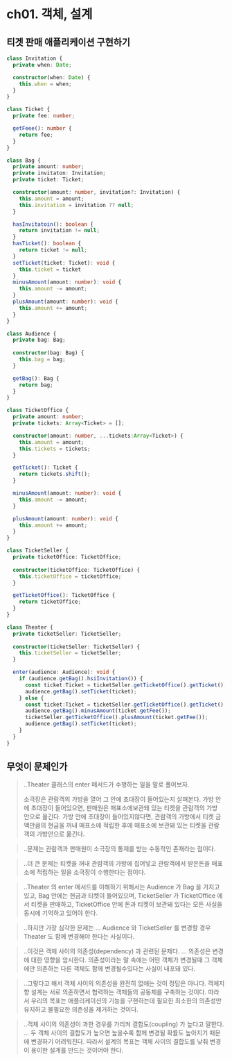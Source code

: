 # ch01. 객체, 설계

## 티겟 판매 애플리케이션 구현하기

```typescript
class Invitation {
  private when: Date;

  constructor(when: Date) {
    this.when = when;
  }
}
```
```typescript
class Ticket {
  private fee: number;

  getFeee(): number {
    return fee;
  }
}
```
```typescript
class Bag {
  private amount: number;
  private invitaton: Invitation;
  private ticket: Ticket;

  constructor(amount: number, invitation?: Invitation) {
    this.amount = amount;
    this.invitation = invitation ?? null;
  }

  hasInvitatoin(): boolean {
    return invitation != null;
  }
  hasTicket(): boolean {
    return ticket != null;
  }
  setTicket(ticket: Ticket): void {
    this.ticket = ticket
  }
  minusAmount(amount: number): void {
    this.amount -= amount;
  }
  plusAmount(amount: number): void {
    this.amount += amount;
  }
}
```
```typescript
class Audience {
  private bag: Bag;
  
  constructor(bag: Bag) {
    this.bag = bag;
  }

  getBag(): Bag {
    return bag;
  }
}
```
```typescript
class TicketOffice {
  private amount: number;
  private tickets: Array<Ticket> = [];

  constructor(amount: number, ...tickets:Array<Ticket>) {
    this.amount = amount;
    this.tickets = tickets;
  }

  getTicket(): Ticket {
    return tickets.shift();
  }

  minusAmount(amount: number): void {
    this.amount -= amount;
  }

  plusAmount(amount: number): void {
    this.amount += amount;
  }
}
```
```typescript
class TicketSeller {
  private ticketOffice: TicketOffice;
  
  constructor(ticketOffice: TicketOffice) {
    this.ticketOffice = ticketOffice;
  }

  getTicketOffice(): TicketOffice {
    return ticketOffice;
  }
}
```
```typescript
class Theater {
  private ticketSeller: TicketSeller;
  
  constructor(ticketSeller: TicketSeller) {
    this.ticketSeller = ticketSeller;
  }

  enter(audience: Audience): void {
    if (audience.getBag().hsiInvitation()) {
      const ticket:Ticket = ticketSeller.getTicketOffice().getTicket();
      audience.getBag().setTicket(ticket);
    } else {
      const ticket:Ticket = ticketSeller.getTicketOffice().getTicket();
      audience.getBag().minusAmount(ticket.getFee());
      ticketSeller.getTicketOffice().plusAmount(ticket.getFee());
      audience.getBag().setTicket(ticket);
    }
  }
}
```


## 무엇이 문제인가

> ..Theater 클래스의 enter 메서드가 수행하는 일을 말로 풀어보자.
> 
> 소극장은 관람객의 가방을 열어 그 안에 초대장이 들어있는지 살펴본다. 가방 안에 초대장이 들어있으면, 판매원은 매표소에보관돼 있는 티켓을 관람객의 가방 안으로 옮긴다. 가방 안에 초대장이 들어있지않다면, 관람객의 가방에서 티켓 금액만큼의 현금을 꺼내 매표소에 적립한 후에 매표소에 보관돼 있는 티켓을 관람객의 가방안으로 옮긴다.

> ..문제는 관람객과 판매원이 소극장의 통제를 받는 수동적인 존재라는 점이다.

> ..더 큰 문제는 티켓을 꺼내 관람객의 가방에 집어넣고 관람객에서 받은돈을 매표소에 적립하는 일을 소극장이 수행한다는 점이다.

> ..Theater 의 enter 메서드를 이해하기 위해서는 Audience 가 Bag 을 가지고 있고, Bag 안에는 현금과 티켓이 들어있으며, TicketSeller 가 TicketOffice 에서 티켓을 판매하고, TicketOffice 안에 돈과 티켓이 보관돼 있다는 모든 사실을 동시에 기억하고 있어야 한다.

> ..하지만 가장 심각한 문제는 ... Audience 와 TicketSeller 를 변경할 경우 Theater 도 함께 변경해야 한다는 사실이다.

> ..이것은 객체 사이의 의존성(dependency) 과 관련된 문제다. ... 의존성은 변경에 대한 영향을 암시한다. 의존성이라는 말 속에는 어떤 객체가 변경될때 그 객체에만 의존하는 다른 객체도 함께 변경될수있다는 사실이 내포돼 있다.

> ..그렇다고 해서 객체 사이의 의존성을 완전히 없애는 것이 정답은 아니다. 객체지향 설계는 서로 의존하면서 협력하는 객체들의 공동체를 구축하는 것이다. 따라서 우리의 목표는 애플리케이션의 기능을 구현하는데 필요한 최소한의 의존성만 유지하고 불필요한 의존성을 제거하는 것이다.

> ..객체 사이의 의존성이 과한 경우를 가리켜 결함도(coupling) 가 높다고 말한다. ... 두 객체 사이의 결합도가 높으면 높을수록 함께 변경될 확률도 높아지기 때문에 변경하기 어려워진다. 따라서 설계의 목표는 객체 사이의 결합도를 낮춰 변경이 용이한 설계를 만드는 것이어야 한다.

